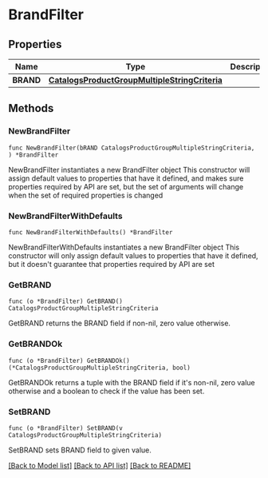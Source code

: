 # BrandFilter

## Properties

Name | Type | Description | Notes
------------ | ------------- | ------------- | -------------
**BRAND** | [**CatalogsProductGroupMultipleStringCriteria**](CatalogsProductGroupMultipleStringCriteria.md) |  | 

## Methods

### NewBrandFilter

`func NewBrandFilter(bRAND CatalogsProductGroupMultipleStringCriteria, ) *BrandFilter`

NewBrandFilter instantiates a new BrandFilter object
This constructor will assign default values to properties that have it defined,
and makes sure properties required by API are set, but the set of arguments
will change when the set of required properties is changed

### NewBrandFilterWithDefaults

`func NewBrandFilterWithDefaults() *BrandFilter`

NewBrandFilterWithDefaults instantiates a new BrandFilter object
This constructor will only assign default values to properties that have it defined,
but it doesn't guarantee that properties required by API are set

### GetBRAND

`func (o *BrandFilter) GetBRAND() CatalogsProductGroupMultipleStringCriteria`

GetBRAND returns the BRAND field if non-nil, zero value otherwise.

### GetBRANDOk

`func (o *BrandFilter) GetBRANDOk() (*CatalogsProductGroupMultipleStringCriteria, bool)`

GetBRANDOk returns a tuple with the BRAND field if it's non-nil, zero value otherwise
and a boolean to check if the value has been set.

### SetBRAND

`func (o *BrandFilter) SetBRAND(v CatalogsProductGroupMultipleStringCriteria)`

SetBRAND sets BRAND field to given value.



[[Back to Model list]](../README.md#documentation-for-models) [[Back to API list]](../README.md#documentation-for-api-endpoints) [[Back to README]](../README.md)



